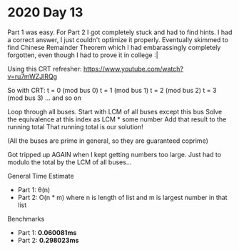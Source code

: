 # 2020 Day 13
Part 1 was easy. For Part 2 I got completely stuck and had to find hints. I had a correct answer, I just couldn't optimize it properly. Eventually skimmed to find Chinese Remainder Theorem which I had embarassingly completely forgotten, even though I had to prove it in college :|

Using this CRT refresher: https://www.youtube.com/watch?v=ru7mWZJlRQg

So with CRT:
t = 0 (mod bus 0)
t = 1 (mod bus 1)
t = 2 (mod bus 2)
t = 3 (mod bus 3)
... and so on

Loop through all buses.
	Start with LCM of all buses except this bus
	Solve the equivalence at this index as LCM * some number
	Add that result to the running total
That running total is our solution!

(All the buses are prime in general, so they are guaranteed coprime)

Got tripped up AGAIN when I kept getting numbers too large. Just had to modulo the total by the LCM of all buses...

General Time Estimate
- Part 1: θ(n) 
- Part 2: O(n * m) where n is length of list and m is largest number in that list 

Benchmarks
- Part 1: **0.060081ms**
- Part 2: **0.298023ms**



